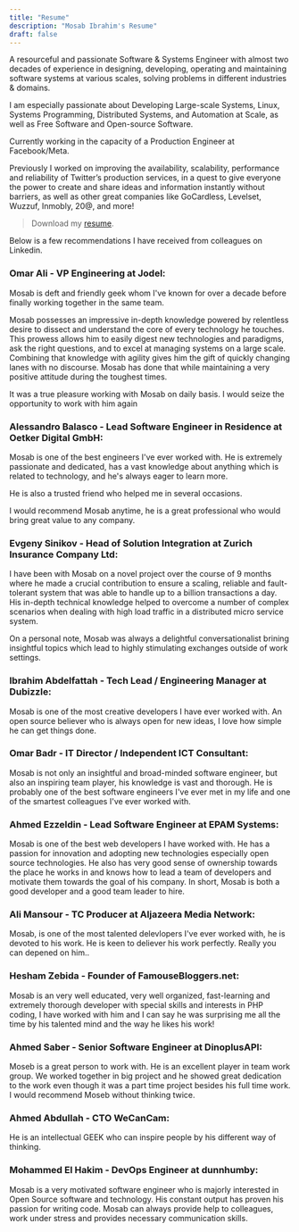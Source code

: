 ```yaml
---
title: "Resume"
description: "Mosab Ibrahim's Resume"
draft: false
---
```


A resourceful and passionate Software & Systems Engineer with almost two decades
of experience in designing, developing, operating and maintaining software
systems at various scales, solving problems in different industries & domains.

I am especially passionate about Developing Large-scale Systems, Linux, Systems
Programming, Distributed Systems, and Automation at Scale, as well as Free
Software and Open-source Software.

Currently working in the capacity of a Production Engineer at Facebook/Meta.

Previously I worked on improving the availability, scalability, performance and
reliability of Twitter’s production services, in a quest to give everyone the
power to create and share ideas and information instantly without barriers, as
well as other great companies like GoCardless, Levelset, Wuzzuf, Inmobly, 20@,
and more!

> Download my [resume](/pdfs/MosabIbrahim.pdf).

Below is a few recommendations I have received from colleagues on Linkedin.

### Omar Ali - VP Engineering at Jodel:

Mosab is deft and friendly geek whom I've known for over a decade before finally
working together in the same team.

Mosab possesses an impressive in-depth knowledge powered by relentless desire to
dissect and understand the core of every technology he touches. This prowess
allows him to easily digest new technologies and paradigms, ask the right
questions, and to excel at managing systems on a large scale. Combining that
knowledge with agility gives him the gift of quickly changing lanes with no
discourse. Mosab has done that while maintaining a very positive attitude during
the toughest times.

It was a true pleasure working with Mosab on daily basis. I would seize the
opportunity to work with him again

### Alessandro Balasco - Lead Software Engineer in Residence at Oetker Digital GmbH:

Mosab is one of the best engineers I've ever worked with. He is extremely
passionate and dedicated, has a vast knowledge about anything which is related
to technology, and he's always eager to learn more.

He is also a trusted friend who helped me in several occasions.

I would recommend Mosab anytime, he is a great professional who would bring
great value to any company.

### Evgeny Sinikov - Head of Solution Integration at Zurich Insurance Company Ltd:

I have been with Mosab on a novel project over the course of 9 months where he
made a crucial contribution to ensure a scaling, reliable and fault-tolerant
system that was able to handle up to a billion transactions a day. His in-depth
technical knowledge helped to overcome a number of complex scenarios when
dealing with high load traffic in a distributed micro service system.

On a personal note, Mosab was always a delightful conversationalist brining
insightful topics which lead to highly stimulating exchanges outside of work
settings.

### Ibrahim Abdelfattah - Tech Lead / Engineering Manager at Dubizzle:

Mosab is one of the most creative developers I have ever worked with. An open
source believer who is always open for new ideas, I love how simple he can get
things done.

### Omar Badr - IT Director / Independent ICT Consultant:

Mosab is not only an insightful and broad-minded software engineer, but also an
inspiring team player, his knowledge is vast and thorough. He is probably one of
the best software engineers I've ever met in my life and one of the smartest
colleagues I've ever worked with.

### Ahmed Ezzeldin - Lead Software Engineer at EPAM Systems:

Mosab is one of the best web developers I have worked with. He has a passion for
innovation and adopting new technologies especially open source technologies. He
also has very good sense of ownership towards the place he works in and knows
how to lead a team of developers and motivate them towards the goal of his
company. In short, Mosab is both a good developer and a good team leader to
hire.

### Ali Mansour - TC Producer at Aljazeera Media Network:

Mosab, is one of the most talented delevlopers I've ever worked with, he is
devoted to his work. He is keen to deliever his work perfectly. Really you can
depened on him..

### Hesham Zebida - Founder of FamouseBloggers.net:

Mosab is an very well educated, very well organized, fast-learning and extremely
thorough developer with special skills and interests in PHP coding, I have
worked with him and I can say he was surprising me all the time by his talented
mind and the way he likes his work!

### Ahmed Saber - Senior Software Engineer at DinoplusAPI:

Moseb is a great person to work with. He is an excellent player in team work
group. We worked together in big project and he showed great dedication to the
work even though it was a part time project besides his full time work. I would
recommend Moseb without thinking twice.

### Ahmed Abdullah - CTO WeCanCam:

He is an intellectual GEEK who can inspire people by his different way of
thinking.

### Mohammed El Hakim - DevOps Engineer at dunnhumby:

Mosab is a very motivated software engineer who is majorly interested in Open
Source software and technology. His constant output has proven his passion for
writing code. Mosab can always provide help to colleagues, work under stress and
provides necessary communication skills.
